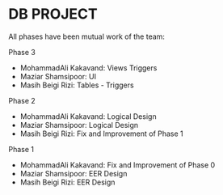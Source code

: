 # DB PROJECT 

All phases have been mutual work of the team:

Phase 3
- MohammadAli Kakavand: Views Triggers
- Maziar Shamsipoor: UI 
- Masih Beigi Rizi: Tables - Triggers


Phase 2
- MohammadAli Kakavand: Logical Design
- Maziar Shamsipoor: Logical Design
- Masih Beigi Rizi: Fix and Improvement of Phase 1

Phase 1
- MohammadAli Kakavand: Fix and Improvement of Phase 0
- Maziar Shamsipoor: EER Design
- Masih Beigi Rizi: EER Design

